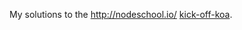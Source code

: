 My solutions to the http://nodeschool.io/ [kick-off-koa](https://github.com/workshopper/kick-off-koa-solutions).
